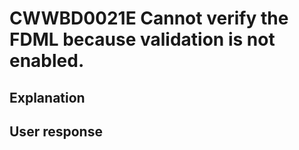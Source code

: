 # CWWBD0021E Cannot verify the FDML because validation is not enabled.

## Explanation

## User response